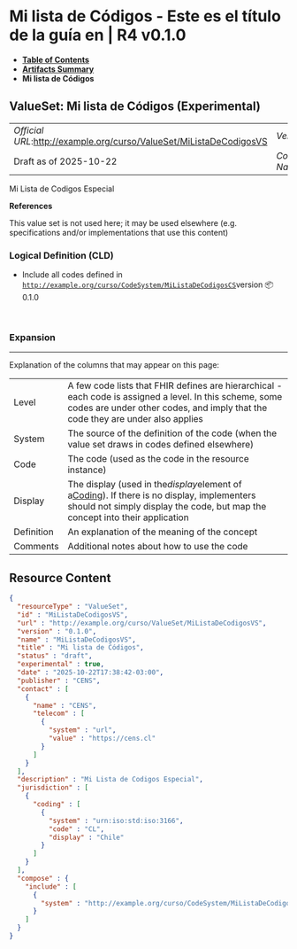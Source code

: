 # Mi lista de Códigos - Este es el título de la guía en | R4 v0.1.0

* [**Table of Contents**](toc.md)
* [**Artifacts Summary**](artifacts.md)
* **Mi lista de Códigos**

## ValueSet: Mi lista de Códigos (Experimental) 

| | |
| :--- | :--- |
| *Official URL*:http://example.org/curso/ValueSet/MiListaDeCodigosVS | *Version*:0.1.0 |
| Draft as of 2025-10-22 | *Computable Name*:MiListaDeCodigosVS |

 
Mi Lista de Codigos Especial 

 **References** 

This value set is not used here; it may be used elsewhere (e.g. specifications and/or implementations that use this content)

### Logical Definition (CLD)

* Include all codes defined in [`http://example.org/curso/CodeSystem/MiListaDeCodigosCS`](CodeSystem-MiListaDeCodigosCS.md)version 📦0.1.0

 

### Expansion

-------

 Explanation of the columns that may appear on this page: 

| | |
| :--- | :--- |
| Level | A few code lists that FHIR defines are hierarchical - each code is assigned a level. In this scheme, some codes are under other codes, and imply that the code they are under also applies |
| System | The source of the definition of the code (when the value set draws in codes defined elsewhere) |
| Code | The code (used as the code in the resource instance) |
| Display | The display (used in the*display*element of a[Coding](http://hl7.org/fhir/R4/datatypes.html#Coding)). If there is no display, implementers should not simply display the code, but map the concept into their application |
| Definition | An explanation of the meaning of the concept |
| Comments | Additional notes about how to use the code |



## Resource Content

```json
{
  "resourceType" : "ValueSet",
  "id" : "MiListaDeCodigosVS",
  "url" : "http://example.org/curso/ValueSet/MiListaDeCodigosVS",
  "version" : "0.1.0",
  "name" : "MiListaDeCodigosVS",
  "title" : "Mi lista de Códigos",
  "status" : "draft",
  "experimental" : true,
  "date" : "2025-10-22T17:38:42-03:00",
  "publisher" : "CENS",
  "contact" : [
    {
      "name" : "CENS",
      "telecom" : [
        {
          "system" : "url",
          "value" : "https://cens.cl"
        }
      ]
    }
  ],
  "description" : "Mi Lista de Codigos Especial",
  "jurisdiction" : [
    {
      "coding" : [
        {
          "system" : "urn:iso:std:iso:3166",
          "code" : "CL",
          "display" : "Chile"
        }
      ]
    }
  ],
  "compose" : {
    "include" : [
      {
        "system" : "http://example.org/curso/CodeSystem/MiListaDeCodigosCS"
      }
    ]
  }
}

```
